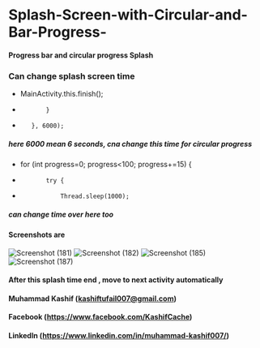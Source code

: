 # Splash-Screen-with-Circular-and-Bar-Progress-
#### Progress bar and circular progress Splash 
### Can change splash screen time 
-  MainActivity.this.finish();
-            }
-        }, 6000);
##### here 6000 mean 6 seconds, cna change this time for circular progress
-   for (int progress=0; progress<100; progress+=15) {
-            try {
-                Thread.sleep(1000);
##### can change time over here too 
#### Screenshots are 

![Screenshot (181)](https://user-images.githubusercontent.com/34978760/60892204-2d390e80-a278-11e9-863f-cffee37981b4.png)
![Screenshot (182)](https://user-images.githubusercontent.com/34978760/60892207-2dd1a500-a278-11e9-81b8-9d1cf44b11f4.png)
![Screenshot (185)](https://user-images.githubusercontent.com/34978760/60892294-5fe30700-a278-11e9-8270-20e005bc1791.png)
![Screenshot (187)](https://user-images.githubusercontent.com/34978760/60892210-2f02d200-a278-11e9-8571-f0242d69294f.png)


#### After this splash time end , move to next activity automatically
#### Muhammad Kashif  (kashiftufail007@gmail.com)
#### Facebook (https://www.facebook.com/KashifCache)
#### LinkedIn (https://www.linkedin.com/in/muhammad-kashif007/)
